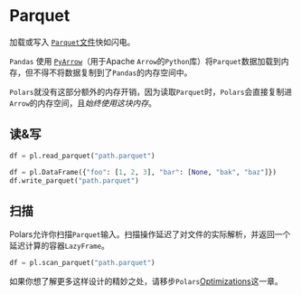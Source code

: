 # Parquet

加载或写入 [`Parquet`文件](https://parquet.apache.org/)快如闪电。

`Pandas` 使用 [`PyArrow`](https://arrow.apache.org/docs/python/)（用于Apache `Arrow`的`Python`库）将`Parquet`数据加载到内存，但不得不将数据复制到了`Pandas`的内存空间中。

`Polars`就没有这部分额外的内存开销，因为读取`Parquet`时，`Polars`会直接复制进`Arrow`的内存空间，且*始终使用这块内存*。

## 读&写

```python
df = pl.read_parquet("path.parquet")
```

```python
df = pl.DataFrame({"foo": [1, 2, 3], "bar": [None, "bak", "baz"]})
df.write_parquet("path.parquet")
```

## 扫描

Polars允许你扫描`Parquet`输入。扫描操作延迟了对文件的实际解析，并返回一个延迟计算的容器`LazyFrame`。

```python
df = pl.scan_parquet("path.parquet")
```

如果你想了解更多这样设计的精妙之处，请移步`Polars`[Optimizations](../../optimizations/intro.md)这一章。
